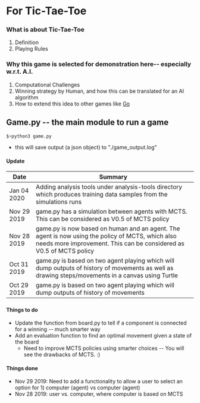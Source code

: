 # For Tic-Tae-Toe
### What is about Tic-Tae-Toe
1. Definition
2. Playing Rules
### Why this game is selected for demonstration here-- especially w.r.t. A.I.
1. Computational Challenges
2. Winning strategy by Human, and how this can be translated for an AI algorithm
3. How to extend this idea to other games like [Go](https://deepmind.com/research/case-studies/alphago-the-story-so-far)

## Game.py --  the main module to run a game
```sh
$>python3 game.py
```
   - this will save output (a json object) to "./game_output.log" 
#### Update
|Date | Summary|
| ------ | ------ |
|Jan 04 2020 | Adding analysis tools under analysis-tools directory which produces training data samples from the simulations runs|
|Nov 29 2019 | game.py has a simulation between agents with MCTS. This can be considered as V0.5 of MCTS policy  |
|Nov 28 2019 | game.py is now based on human and an agent. The agent is now using the policy of MCTS, which also needs more improvement. This can be considered as V0.5 of MCTS policy  |
|Oct 31 2019 | game.py is based on two agent playing which will dump outputs of history of movements as well as drawing steps/movements in a canvas using Turtle  |
|Oct 29 2019 | game.py is based on two agent playing which will dump outputs of history of movements  |

###
#### Things to do
   - Update the function from board.py to tell if a component is connected for a winning -- much smarter way
   - Add an evaluation function to find an optimal movement given a state of the board
     - Need to improve MCTS policies using smarter choices -- You will see the drawbacks of MCTS. :)

#### Things done
   - Nov 29 2019: Need to add a functionality to allow a user to select an option for 1) computer (agent) vs computer (agent)
   - Nov 28 2019: user vs. computer, where computer is based on MCTS